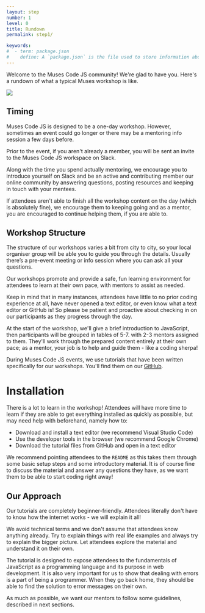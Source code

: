 ```yaml
---
layout: step
number: 1
level: 0
title: Rundown
permalink: step1/

keywords:
#  - term: package.json
#    define: A `package.json` is the file used to store information about a Node.js project, such as its name and its dependencies. Read more [here](https://docs.npmjs.com/files/package.json).
---
```


Welcome to the Muses Code JS community! We're glad to have you. Here's a rundown of what a typical Muses workshop is like.

<img src="{{ site.baseurl }}/assets/leslie-thumbs.gif">

## Timing

Muses Code JS is designed to be a one-day workshop. However, sometimes an event could go longer or there may be a mentoring info session a few days before.

Prior to the event, if you aren't already a member, you will be sent an invite to the Muses Code JS workspace on Slack.

Along with the time you spend actually mentoring, we encourage you to introduce yourself on Slack and be an active and contributing member our online community by answering questions, posting resources and keeping in touch with your mentees.

If attendees aren't able to finish all the workshop content on the day (which is absolutely fine), we encourage them to keeping going and as a mentor, you are encouraged to continue helping them, if you are able to.

## Workshop Structure

The structure of our workshops varies a bit from city to city, so your local organiser group will be able you to guide you through the details. Usually there’s a pre-event meeting or info session where you can ask all your questions.

Our workshops promote and provide a safe, fun learning environment for attendees to learn at their own pace, with mentors to assist as needed.

Keep in mind that in many instances, attendees have little to no prior coding experience at all, have never opened a text editor, or even know what a text editor or GitHub is! So please be patient and proactive about checking in on our participants as they progress through the day.

At the start of the workshop, we'll give a brief introduction to JavaScript, then participants will be grouped in tables of 5-7. with 2-3 mentors assigned to them. They'll work through the prepared content entirely at their own pace; as a mentor, your job is to help and guide them - like a coding sherpa!

During Muses Code JS events, we use tutorials that have been written specifically for our workshops. You'll find them on our [GitHub](https://github.com/muses-code-js/).

# Installation

There is a lot to learn in the workshop! Attendees will have more time to learn if they are able to get everything installed as quickly as possible, but may need help with beforehand, namely how to:

- Download and install a text editor (we recommend Visual Studio Code)
- Use the developer tools in the browser (we recommend Google Chrome)
- Download the tutorial files from GitHub and open in a text editor

We recommend pointing attendees to the `README` as this takes them through some basic setup steps and some introductory material. It is of course fine to discuss the material and answer any questions they have, as we want them to be able to start coding right away!

## Our Approach

Our tutorials are completely beginner-friendly. Attendees literally don't have to know how the internet works - we will explain it all!

We avoid technical terms and we don't assume that attendees know anything already. Try to explain things with real life examples and always try to explain the bigger picture. Let attendees explore the material and understand it on their own.

The tutorial is designed to expose attendees to the fundamentals of JavaScript as a programming language and its purpose in web development. It is also very important for us to show that dealing with errors is a part of being a programmer. When they go back home, they should be able to find the solution to error messages on their own.

As much as possible, we want our mentors to follow some guidelines, described in next sections.
